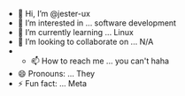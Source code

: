 - 👋 Hi, I’m @jester-ux
- 👀 I’m interested in ... software development 
- 🌱 I’m currently learning ... Linux
- 💞️ I’m looking to collaborate on ... N/A
- - 📫 How to reach me ... you can't haha
- 😄 Pronouns: ... They
- ⚡ Fun fact: ... Meta

<!---
jester-ux/jester-ux is a ✨ special ✨ repository because its `README.md` (this file) appears on your GitHub profile.
You can click the Preview link to take a look at your changes.
--->

